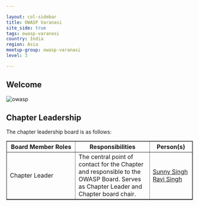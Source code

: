 ```yaml
---

layout: col-sidebar
title: OWASP Varanasi
site_side: true
tags: owasp-varanasi
country: India
region: Asia
meetup-group: owasp-varanasi
level: 3

---
```


## Welcome

![owasp](https://user-images.githubusercontent.com/41550932/210406155-4f01d87a-64f0-4520-bb98-537f40604aef.png)


Chapter Leadership
------------------
The chapter leadership board is as follows:

<table cellpadding="5" cellspacing="0" border="1">
  <tr><th>Board Member Roles</th>
      <th width="40%">Responsibilities</th>
      <th>Person(s)</th></tr>
  
  <tr><td>Chapter Leader</td>
      <td>The central point of contact for the Chapter and responsible to the OWASP Board. Serves as Chapter Leader and Chapter board chair.</td>
    <td><a href="mailto:sunny.singh@owasp.org">Sunny Singh</a><br/><a href="mailto:ravi.singh@owasp.org">Ravi Singh</a><br/></td></tr></table>


